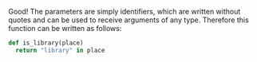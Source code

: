 Good! The parameters are simply identifiers, which are written without quotes and can be used to receive arguments of any type. Therefore this function can be written as follows:

```python
def is_library(place)
  return "library" in place
```
